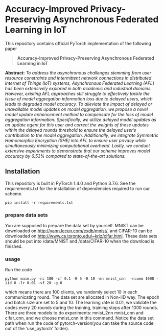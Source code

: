 # Accuracy-Improved Privacy-Preserving Asynchronous Federated Learning in IoT

This repository contains official PyTorch implementation of the following paper
>**Accuracy-Improved Privacy-Preserving Asynchronous Federated Learning in IoT**
>

**Abstract:** *To address the asynchronous challenges stemming from user resource constraints and intermittent network connections in distributed Internet of Things (IoT) systems, Asynchronous Federated Learning (AFL) has been extensively explored in both academic and industrial domains. However, existing AFL approaches still struggle to effectively tackle the issue of model aggregation information loss due to delayed users, which leads to degraded model accuracy. To alleviate the impact of delayed or unavailable model updates on model aggregation, we propose a novel model update enhancement method to compensate for the loss of model aggregation information. Specifically, we utilize delayed model updates as an update agent for this user and correct the weights of these updates within the delayed rounds threshold to ensure the delayed user’s contribution to the model aggregation. Additionally, we integrate Symmetric Homomorphic Encryption (SHE) into AFL to ensure user privacy while simultaneously minimizing computational overhead. Lastly, we conduct extensive experiments to demonstrate that our scheme improves model accuracy by 6.53% compared to state-of-the-art
solutions.*

## Installation
This repository is built in PyTorch 1.4.0 and Python 3.7.6. See the requirements.txt for the installation of dependencies required to run our scheme.


```
pip install -r requirements.txt
```


### prepare data sets

You are supposed to prepare the data set by yourself. MNIST can be downloaded on http://yann.lecun.com/exdb/mnist/, and CIFAR-10 can be downloaded on http://www.cs.toronto.edu/~kriz/cifar.html. These data sets should be put into /data/MNIST and /data/CIFAR-10 when the download is finished.

### usage

Run the code

```
python main.py -nc 100 -cf 0.1 -E 5 -B 10 -mn mnist_cnn  -ncomm 1000 -iid 0 -lr 0.01 -vf 20 -g 0
```

which means there are 100 clients,  we randomly select 10 in each communicating round.  The data set are allocated in Non-IID way.  The epoch and batch size are set to 5 and 10. The learning rate is 0.01, we validate the codes every 20 rounds during the training, training stops after 1000 rounds. There are three models to do experiments: mnist_2nn mnist_cnn and cifar_cnn, and we choose mnist_cnn in this command. Notice the data set path when run the code of pytorch-version(you can take the source code out of the 'use_pytorch' folder). 



